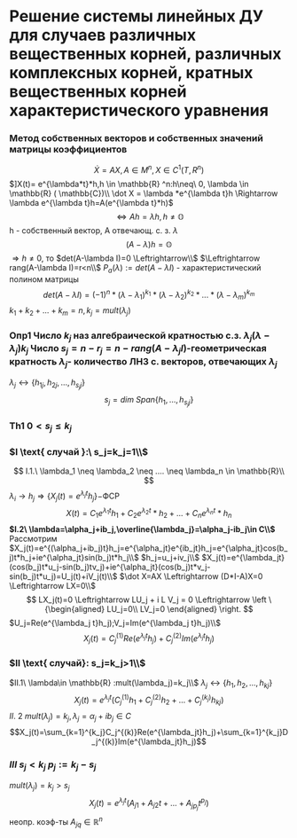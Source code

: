 # Решение системы линейных ДУ для случаев различных вещественных корней, различных комплексных корней, кратных вещественных корней характеристического уравнения

### Метод собственных векторов и собственных значений матрицы коэффициентов

$$\dot X=AX, A \in M^n,X \in C^1(T,R^n)$$
$]X(t)= e^{\lambda*t}*h,h \in  \mathbb{R} ^n:h\neq\ 0, \lambda \in  \mathbb{R} ( \mathbb{C})\\
\dot X = \lambda *e^{\lambda t}h \Rightarrow \lambda e^{\lambda t}h=A(e^{\lambda t}*h)$
$$\Leftrightarrow Ah =\lambda h, h \neq  \mathbb{O}$$
h - собственный вектор, A отвечающ. с. з. $\lambda$ 
$$(A- \lambda)h =\mathbb{O}$$
$\Rightarrow h\neq 0,$ то $det(A-\lambda I)=0 \Leftrightarrow\\$
$\Leftrightarrow rang(A-\lambda I)=r<n\\$
$P_a(\lambda):=det(A-\lambda I)$ - характеристический полином матрицы
$$det(A-\lambda I)= (-1)^n*(\lambda -\lambda_1)^{k_1} *(\lambda -\lambda_2)^{k_2}*...*(\lambda -\lambda_m)^{k_m}$$
$k_1+k_2+...+k_m=n,k_j=mult(\lambda_j)$

### Опр1 Число $k_j$ наз алгебраической кратностью с.з. $\lambda_j(\lambda-\lambda_j)k_j$ Число $s_j=n-r_j=n-rang(A-\lambda_j I)$-геометрическая кратность $\lambda_j$- количество ЛНЗ с. векторов, отвечающих $\lambda_j$

$\lambda_j\leftrightarrow{\{h_{1j},h_{2j},...,h_{s_jj}\}}$
$$
s_j =dim \ Span\{h_1,...,h_{s_jj}\}
$$

### Th1 $0<s_j\leqslant k_j$

### $I \text{ случай }:\ s_j=k_j=1\\$

$$
I.1.\  \lambda_1 \neq \lambda_2 \neq .... \neq \lambda_n \in \mathbb{R}\\
$$
$\lambda_i \rightarrow h_j \Rightarrow\{
X_j(t)=e^{\lambda_jt}h_j\}-$ФСР
$$X(t) = C_1e^{\lambda_1t}h_1 +C_2e^{\lambda_2 t}*h_2+...+C_ne^{\lambda_n t}*h_n$$
**$I.2\ \lambda=\alpha_j+ib_j,\overline{\lambda_j}=\alpha_j-ib_j\in C\\$**
Рассмотрим $X_j(t)=e^{(\alpha_j+ib_j)t}h_j=e^{\alpha_jt}e^{ib_jt}h_j=e^{\alpha_jt}cos(b_j)t*h_j+ie^{\alpha_jt}sin(b_j)t*h_j\\$
$h_j=u_j+iv_j\\$
$X_j(t)=e^{\lambda_jt}(cos(b_j)t*u_j-sin(b_j)tv_j)+ie^{\alpha_jt}(cos(b_j)t*v_j-sin(b_j)t*u_j)=U_j(t)+iV_j(t)\\$
$\dot X=AX \Leftrightarrow (D*I-A)X=0 \Leftrightarrow LX=0\\$
$$
LX_j(t)=0 \Leftrightarrow LU_j + i L V_j = 0 \Leftrightarrow
\left \{\begin{aligned}
  LU_j=0\\
  LV_j=0
\end{aligned} \right.
$$
$U_j=Re(e^{\lambda_j t}h_j);V_j=Im(e^{\lambda_j t}h_j)\\$
$$X_j(t)=C^{(1)}_jRe(e^{\lambda_j t}h_j)
+C_j^{(2)}Im(e^{\lambda_jt}h_j)$$

### $II \text{ случай}: s_j=k_j>1\\$

$II.1\  \lambda\in \mathbb{R} :mult(\lambda_j)=k_j\\$
$\lambda_j\leftrightarrow\{h_1,h_2,...,h_{kj}\}$
$$X_j(t)=e^{\lambda_jt}(C_j^{(1)}h_1+C_j^{(2)}h_2+...+C_j^{(k_j)}h_{kj})$$
$II.\ 2 \ mult(\lambda_j)=k_j,\lambda_j=\alpha_j+ib_j\in C$
$$X_j(t)=\sum_{k=1}^{k_j}C_j^{(k)}Re(e^{\lambda_jt}h_j)+\sum_{k=1}^{k_j}D_j^{(k)}Im(e^{\lambda_jt}h_j)$$
### $III \ s_j<k_j\ p_j:=k_j-s_j$
$mult(\lambda_j)=k_j>s_j$
$$X_j(t)=e^{\lambda_jt}(A_{j1}+A_{j2}t+...+A_{jp_j}t^{p_j})$$
$\text{неопр. коэф-ты} \ A_{jq}\in  \mathbb{R}^n$

